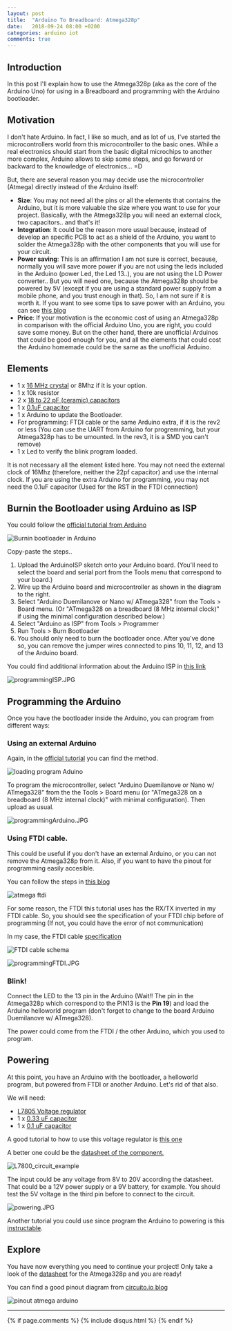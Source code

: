 ```yaml
---
layout: post
title:  "Arduino To Breadboard: Atmega328p"
date:   2018-09-24 08:00 +0200
categories: arduino iot
comments: true
---
```


## Introduction
In this post I'll explain how to use the Atmega328p (aka as the core of the Arduino Uno) for using in a Breadboard and programming with the Arduino bootloader.

## Motivation
I don't hate Arduino. In fact, I like so much, and as lot of us, I've started the microcontrollers world from this microcontroller to the basic ones. While a real electronics should start from the basic digital microchips to another more complex, Arduino allows to skip some steps, and go forward or backward to the knowledge of electronics... =D

But, there are several reason you may decide use the microcontroller (Atmega) directly instead of the Arduino itself:

- **Size**: You may not need all the pins or all the elements that contains the Arduino, but it is more valuable the size where you want to use for your project. Basically, with the Atmega328p you will need an external clock, two capacitors.. and that's it!
- **Integration**: It could be the reason more usual because, instead of develop an specific PCB to act as a shield of the Arduino, you want to solder the Atmega328p with the other components that you will use for your circuit.
- **Power saving**: This is an affirmation I am not sure is correct, because, normally you will save more power if you are not using the leds included in the Arduino (power Led, the Led 13..), you are not using the LD Power converter.. But you will need one, because the Atmega328p should be powered by 5V (except if you are using a standard power supply from a mobile phone, and you trust enough in that). So, I am not sure if it is worth it. If you want to see some tips to save power with an Arduino, you can see [this blog](http://www.home-automation-community.com/arduino-low-power-how-to-run-atmega328p-for-a-year-on-coin-cell-battery/)
- **Price**: If your motivation is the economic cost of using an Atmega328p in comparison with the official Arduino Uno, you are right, you could save some money. But on the other hand, there are unofficial Arduinos that could be good enough for you, and all the elements that could cost the Arduino homemade could be the same as the unofficial Arduino.

## Elements
- 1 x [16 MHz crystal](https://www.distrelec.ch/en/quartz-hc49-4h-16-mhz-iqd-lfxtal003240/p/17451701) or 8Mhz if it is your option.
- 1 x 10k resistor
- 2 x [18 to 22 pF (ceramic) capacitors](https://www.distrelec.ch/en/capacitor-22-pf-500-vdc-mm-hitano-tch2h220j-l515b/p/16569149)
- 1 x [0.1uF capacitor](https://www.distrelec.ch/en/capacitor-100-nf-50-vdc-mm-hitano-sf1h104z-l515b/p/16565659)
- 1 x Arduino to update the Bootloader.
- For programming: FTDI cable or the same Arduino extra, if it is the rev2 or less (You can use the UART from Arduino for progremming, but your Atmega328p has to be umounted. In the rev3, it is a SMD you can't remove)
- 1 x Led to verify the blink program loaded.

It is not necessary all the element listed here. You may not need the external clock of 16Mhz (therefore, neither the 22pf capacitor) and use the internal clock.
If you are using the extra Arduino for programming, you may not need the 0.1uF capacitor (Used for the RST in the FTDI connection)

## Burnin the Bootloader using Arduino as ISP
You could follow the [official tutorial from Arduino](https://www.arduino.cc/en/Tutorial/ArduinoToBreadboard)

![Burnin bootloader in Arduino](https://www.arduino.cc/en/uploads/Tutorial/BreadboardAVR.png)

Copy-paste the steps..

1. Upload the ArduinoISP sketch onto your Arduino board. (You'll need to select the board and serial port from the Tools menu that correspond to your board.)
2. Wire up the Arduino board and microcontroller as shown in the diagram to the right.
3. Select "Arduino Duemilanove or Nano w/ ATmega328" from the Tools > Board menu. (Or "ATmega328 on a breadboard (8 MHz internal clock)" if using the minimal configuration described below.)
4. Select "Arduino as ISP" from Tools > Programmer
5. Run Tools > Burn Bootloader
6. You should only need to burn the bootloader once. After you've done so, you can remove the jumper wires connected to pins 10, 11, 12, and 13 of the Arduino board.

You could find additional information about the Arduino ISP in [this link](https://www.arduino.cc/en/Tutorial/ArduinoISP)

![programmingISP.JPG](/assets/arduino2breadboard/programmingISP.JPG)

## Programming the Arduino
Once you have the bootloader inside the Arduino, you can program from different ways:

### Using an external Arduino
Again, in the [official tutorial](https://www.arduino.cc/en/Tutorial/ArduinoToBreadboard) you can find the method.

![loading program Aduino](https://www.arduino.cc/en/uploads/Tutorial/ArduinoUSBSerial.png)

To program the microcontroller, select "Arduino Duemilanove or Nano w/ ATmega328" from the the Tools > Board menu (or "ATmega328 on a breadboard (8 MHz internal clock)" with minimal configuration). Then upload as usual.

![programmingArduino.JPG](/assets/arduino2breadboard/programmingArduino.JPG)

### Using FTDI cable.
This could be useful if you don't have an external Arduino, or you can not remove the Atmega328p from it. Also, if you want to have the pinout for programming easily accesible.

You can follow the steps in [this blog](http://shallowsky.com/blog/hardware/programming-breadboard-atmega.html)

![atmega ftdi](/assets/cam01/bare-atmega-breadboard-ftdi_bb.jpg)

For some reason, the FTDI this tutorial uses has the RX/TX inverted in my FTDI cable. So, you should see the specification of your FTDI chip before of programming (If not, you could have the error of not communication)

In my case, the FTDI cable [specification](https://www.ftdichip.com/Support/Documents/DataSheets/Cables/DS_TTL-232R_CABLES.pdf)

![FTDI cable schema](/assets/cam01/ftdi_schema.png)

![programmingFTDI.JPG](/assets/arduino2breadboard/programmingFTDI.JPG)

### Blink!
Connect the LED to the 13 pin in the Arduino (Wait!! The pin in the Atmega328p which correspond to the PIN13 is the **Pin 19**) and load the Arduino helloworld program (don't forget to change to the board Arduino Duemilanove w/ ATmega328).

The power could come from the FTDI / the other Arduino, which you used to program.

## Powering
At this point, you have an Arduino with the bootloader, a helloworld program, but powered from FTDI or another Arduino.
Let's rid of that also.

We will need:
- [L7805 Voltage regulator](https://www.sparkfun.com/products/107)
- 1 x [0.33 uF capacitor](https://www.distrelec.ch/en/aluminium-electrolytic-capacitor-330-nf-100-vdc-jamicon-tkpr33m2ad11me4/p/16716518)
- 1 x [0.1 uF capacitor](https://www.distrelec.ch/en/capacitor-100-nf-50-vdc-mm-hitano-sf1h104z-l515b/p/16565659)

A good tutorial to how to use this voltage regulator is [this one](https://www.electronicshub.org/understanding-7805-ic-voltage-regulator/)

A better one could be the [datasheet of the component.](https://cdn.sparkfun.com/datasheets/Components/General/TO-220.pdf)

![L7800_circuit_example](/assets/cam01/L7800_circuit_example.png)

The input could be any voltage from 8V to 20V according the datasheet. That could be a 12V power supply or a 9V battery, for example.
You should test the 5V voltage in the third pin before to connect to the circuit.

![powering.JPG](/assets/arduino2breadboard/powering.JPG)

Another tutorial you could use since program the Arduino to powering is this [instructable](https://www.instructables.com/id/How-to-Build-an-Arduino-Uno-on-a-BreadBoard/).

## Explore
You have now everything you need to continue your project!
Only take a look of the [datasheet](http://ww1.microchip.com/downloads/en/DeviceDoc/Atmel-42735-8-bit-AVR-Microcontroller-ATmega328-328P_Datasheet.pdf) for the Atmega328p and you are ready!

You can find a good pinout diagram from [circuito.io blog](https://www.circuito.io/blog/arduino-uno-pinout/)

![pinout atmega arduino](/assets/cam01/arduino-uno-pinout-diagram.png)

***

{% if page.comments %}
{% include disqus.html %}
{% endif %}
